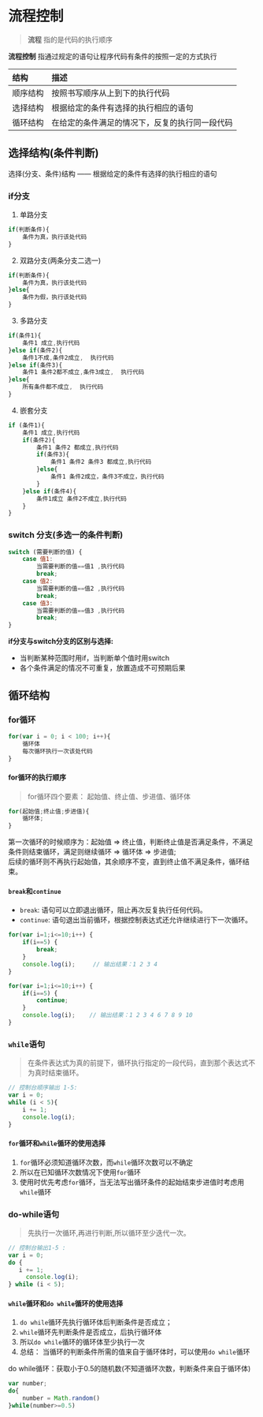 # 流程控制
> **流程** 指的是代码的执行顺序  

**流程控制** 指通过规定的语句让程序代码有条件的按照一定的方式执行

| 结构 | 描述    |
| :------------- | :------------- |
| 顺序结构 | 按照书写顺序从上到下的执行代码|
| 选择结构 | 根据给定的条件有选择的执行相应的语句|
| 循环结构 | 在给定的条件满足的情况下，反复的执行同一段代码|

## 选择结构(条件判断)
选择(分支、条件)结构 —— 根据给定的条件有选择的执行相应的语句
### if分支
1. 单路分支
```js
if(判断条件){    
    条件为真，执行该处代码
}
```

2. 双路分支(两条分支二选一)
```js
if(判断条件){    
    条件为真，执行该处代码
}else{
    条件为假，执行该处代码
}
```

3. 多路分支
```js
if(条件1){
    条件1 成立,执行代码
}else if(条件2){
    条件1不成,条件2成立,  执行代码
}else if(条件3){
    条件1 条件2都不成立,条件3成立,  执行代码
}else{
    所有条件都不成立,  执行代码
}
```

4. 嵌套分支
```js
if (条件1){
    条件1 成立,执行代码
    if(条件2){
        条件1 条件2 都成立,执行代码
        if(条件3){
            条件1 条件2 条件3 都成立,执行代码
        }else{
            条件1 条件2成立，条件3不成立，执行代码
        }
    }else if(条件4){
        条件1成立 条件2不成立,执行代码
    }
}
```

### switch 分支(多选一的条件判断)
```js
switch (需要判断的值) {
    case 值1:
        当需要判断的值==值1 ,执行代码
        break;
    case 值2:
        当需要判断的值==值2 ,执行代码
        break;
    case 值3:
        当需要判断的值==值3 ,执行代码
        break;
}
```

**if分支与switch分支的区别与选择:** </br>
  * 当判断某种范围时用if，当判断单个值时用switch
  * 各个条件满足的情况不可重复，放置造成不可预期后果



## 循环结构
### for循环
```js
for(var i = 0; i < 100; i++){
    循环体
    每次循环执行一次该处代码
}
```
#### for循环的执行顺序
> for循环四个要素： 起始值、终止值、步进值、循环体

```js
for(起始值;终止值;步进值){
    循环体;
}
```
第一次循环的时候顺序为：起始值 => 终止值，判断终止值是否满足条件，不满足条件则结束循环，满足则继续循环 => 循环体  => 步进值;    
后续的循环则不再执行起始值，其余顺序不变，直到终止值不满足条件，循环结束。


#### `break`和`continue`
* `break`:  语句可以立即退出循环，阻止再次反复执行任何代码。
* `continue`:  语句退出当前循环，根据控制表达式还允许继续进行下一次循环。

```js
for(var i=1;i<=10;i++) {
    if(i==5) {
        break;
    }
    console.log(i);     // 输出结果：1 2 3 4
}

for(var i=1;i<=10;i++) {
    if(i==5) {
        continue;
    }
    console.log(i);    // 输出结果：1 2 3 4 6 7 8 9 10
}
```

### `while`语句
>在条件表达式为真的前提下，循环执行指定的一段代码，直到那个表达式不为真时结束循环。

```js
// 控制台顺序输出 1-5:
var i = 0;
while (i < 5){
	i += 1;
	console.log(i);
}
```

#### `for`循环和`while`循环的使用选择
1. `for`循环必须知道循环次数，而`while`循环次数可以不确定
2. 所以在已知循环次数情况下使用`for`循环
3. 使用时优先考虑`for`循环，当无法写出循环条件的起始结束步进值时考虑用`while`循环


### do-while语句
> 先执行一次循环,再进行判断,所以循环至少迭代一次。

```js
// 控制台输出1-5 :
var i = 0;
do {
   i += 1;
	 console.log(i);
} while (i < 5);
```


#### `while`循环和`do while`循环的使用选择
1. `do while`循环先执行循环体后判断条件是否成立；
2. `while`循环先判断条件是否成立，后执行循环体
3. 所以`do while`循环的循环体至少执行一次
4. 总结： 当循环的判断条件所需的值来自于循环体时，可以使用`do while`循环    

do while循环：获取小于0.5的随机数(不知道循环次数，判断条件来自于循环体)
```js
var number;
do{
    number = Math.random()
}while(number>=0.5)
```
